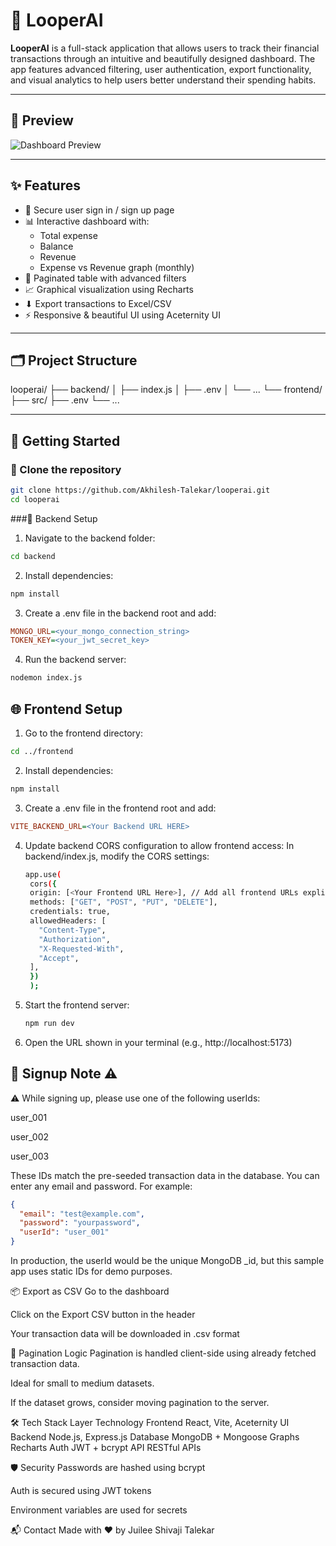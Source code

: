 # 🔁 LooperAI

**LooperAI** is a full-stack application that allows users to track their financial transactions through an intuitive and beautifully designed dashboard. The app features advanced filtering, user authentication, export functionality, and visual analytics to help users better understand their spending habits.

---

## 📸 Preview

![Dashboard Preview](https://github.com/Akhilesh-Talekar/looperai/assets/preview.png) <!-- Replace with real image link -->

---

## ✨ Features

- 🔐 Secure user sign in / sign up page
- 📊 Interactive dashboard with:
  - Total expense
  - Balance
  - Revenue
  - Expense vs Revenue graph (monthly)
- 📁 Paginated table with advanced filters
- 📈 Graphical visualization using Recharts
- ⬇ Export transactions to Excel/CSV
- ⚡ Responsive & beautiful UI using Aceternity UI

---

## 🗂 Project Structure
looperai/
├── backend/
│ ├── index.js
│ ├── .env
│ └── ...
└── frontend/
├── src/
├── .env
└── ...


---

## 🚀 Getting Started

### 🔁 Clone the repository

```bash
git clone https://github.com/Akhilesh-Talekar/looperai.git
cd looperai
```

###🔧 Backend Setup

1. Navigate to the backend folder:

```bash
cd backend
```

2. Install dependencies:

```bash
npm install
```

3. Create a .env file in the backend root and add:

```ini
MONGO_URL=<your_mongo_connection_string>
TOKEN_KEY=<your_jwt_secret_key>
```
4. Run the backend server:

```bash
nodemon index.js
```

## 🌐 Frontend Setup

1. Go to the frontend directory:

```bash
cd ../frontend
```

2. Install dependencies:

```bash
npm install
```

3. Create a .env file in the frontend root and add:

```ini
VITE_BACKEND_URL=<Your Backend URL HERE>
```

4. Update backend CORS configuration to allow frontend access:
   In backend/index.js, modify the CORS settings:

   ```bash
   app.use(
    cors({
    origin: [<Your Frontend URL Here>], // Add all frontend URLs explicitly
    methods: ["GET", "POST", "PUT", "DELETE"],
    credentials: true,
    allowedHeaders: [
      "Content-Type",
      "Authorization",
      "X-Requested-With",
      "Accept",
    ],
    })
    );
   ```

5. Start the frontend server:
   ```bash
   npm run dev
   ```

6. Open the URL shown in your terminal (e.g., http://localhost:5173)

## 📝 Signup Note ⚠
⚠️ While signing up, please use one of the following userIds:

user_001

user_002

user_003

These IDs match the pre-seeded transaction data in the database. You can enter any email and password. For example:

```json
{
  "email": "test@example.com",
  "password": "yourpassword",
  "userId": "user_001"
}
```
In production, the userId would be the unique MongoDB _id, but this sample app uses static IDs for demo purposes.

📦 Export as CSV
Go to the dashboard

Click on the Export CSV button in the header

Your transaction data will be downloaded in .csv format

🧠 Pagination Logic
Pagination is handled client-side using already fetched transaction data.

Ideal for small to medium datasets.

If the dataset grows, consider moving pagination to the server.

🛠 Tech Stack
Layer	Technology
Frontend	React, Vite, Aceternity UI
Backend	Node.js, Express.js
Database	MongoDB + Mongoose
Graphs	Recharts
Auth	JWT + bcrypt
API	RESTful APIs

🛡️ Security
Passwords are hashed using bcrypt

Auth is secured using JWT tokens

Environment variables are used for secrets

📬 Contact
Made with ❤️ by Juilee Shivaji Talekar


   





